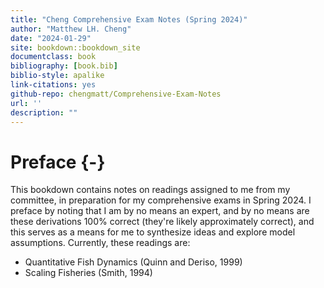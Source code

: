 ```yaml
--- 
title: "Cheng Comprehensive Exam Notes (Spring 2024)"
author: "Matthew LH. Cheng"
date: "2024-01-29"
site: bookdown::bookdown_site
documentclass: book
bibliography: [book.bib]
biblio-style: apalike
link-citations: yes
github-repo: chengmatt/Comprehensive-Exam-Notes
url: ''
description: ""
---
```


# Preface {-}

This bookdown contains notes on readings assigned to me from my committee, in preparation for my comprehensive exams in Spring 2024. I preface by noting that I am by no means an expert, and by no means are these derivations 100% correct (they're likely approximately correct), and this serves as a means for me to synthesize ideas and explore model assumptions. Currently, these readings are:

- Quantitative Fish Dynamics (Quinn and Deriso, 1999)
- Scaling Fisheries (Smith, 1994)

